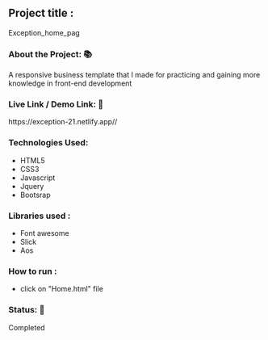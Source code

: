 <h2>Project title :</h2>
<p>Exception_home_pag</p>
<h3>About the Project: 📚</h3>
<p>A responsive business template that I made for practicing and gaining more knowledge in front-end development</p>
<h3>Live Link / Demo Link: 🔗</h3>
<p>https://exception-21.netlify.app//</p>
<h3>Technologies Used: </h3>
<ul>
<li>HTML5</li>
<li>CSS3</li>
<li>Javascript</li>
 <li>Jquery</li>
<li>Bootsrap</li>
</ul>
<h3>Libraries used :</h3>
<ul>
<li>Font awesome </li>
<li>Slick</li>
<li>Aos</li>
</ul>
<h3>How to run :</h3>
<ul>
<li>click on "Home.html" file </li>
</ul>
<h3>Status: 📶</h3>
<p>Completed</p>
